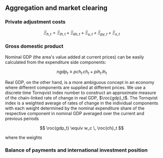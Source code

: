 ## Aggregation and market clearing


### Private adjustment costs
$$
\Xi_{h,t} = \Xi_{ih,t} + \Xi_{kh,t} + \Xi_{u,t} + \Xi_{py,t} + \Xi_{x,t}
$$


### Gross domestic product

Nominal GDP (the area's value added at current prices) can be easily
calculated from the expenditure side components:

$$
ngdp_t \equiv pch_t \, ch_t + pih_t \, ih_t
$$

Real GDP, on the other hand, is a more ambiguous concept in an economy
where different components are supplied at different prices. We use a
discrete time Tornqvist index number to construct an approximate measure of
the chain-linked rate of change in real GDP, $\roc{gdp}_t$. The Tornqvist
index is a weighted average of rates of change in the individual components
with each weight determined by the nominal expenditure share of the
respective component in nominal GDP averaged over the current and previous
periods

$$
\roc{gdp_t} \equiv
w_c \, \roc{ch}_t
$$

where the weights


### Balance of payments and international investment position


